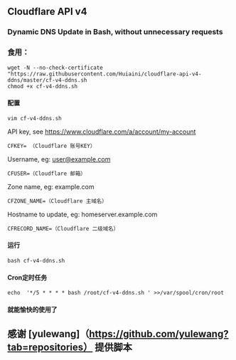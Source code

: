 ## Cloudflare API v4 

### Dynamic DNS Update in Bash, without unnecessary requests

### 食用：

    wget -N --no-check-certificate "https://raw.githubusercontent.com/Huiaini/cloudflare-api-v4-ddns/master/cf-v4-ddns.sh
    chmod +x cf-v4-ddns.sh
    
#### 配置
    
    vim cf-v4-ddns.sh
    
 API key, see https://www.cloudflare.com/a/account/my-account
 
    CFKEY= （Cloudflare 账号KEY）
    
 Username, eg: user@example.com
 
    CFUSER=（Cloudflare 邮箱）
    
 Zone name, eg: example.com  
 
    CFZONE_NAME=（Cloudflare 主域名）
    
 Hostname to update, eg: homeserver.example.com
 
    CFRECORD_NAME=（Cloudflare 二级域名）
    
#### 运行
 
    bash cf-v4-ddns.sh
    
#### Cron定时任务

    echo  '*/5 * * * * bash /root/cf-v4-ddns.sh ' >>/var/spool/cron/root

#### 就能愉快的使用了
    
## 感谢 [yulewang]（https://github.com/yulewang?tab=repositories） 提供脚本
